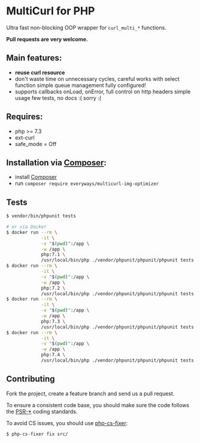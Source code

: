 # MultiCurl for PHP
Ultra fast non-blocking OOP wrapper for `curl_multi_*` functions.

__Pull requests are very welcome.__

## Main features:

* **reuse curl resource**
* don't waste time on unnecessary cycles, careful works with select function simple queue management fully configured!
* supports callbacks onLoad, onError, full control on http headers simple usage few tests, no docs :( sorry :(

## Requires:

* php >= 7.3
* ext-curl
* safe_mode = Off

## Installation via [Composer](https://getcomposer.org):

* install [Composer](https://getcomposer.org)
* run `composer require everyways/multicurl-img-optimizer`

## Tests

```sh
$ vendor/bin/phpunit tests

# or via Docker
$ docker run --rm \
             -it \
             -v "$(pwd)":/app \
             -w /app \
             php:7.1 \
             /usr/local/bin/php ./vendor/phpunit/phpunit/phpunit tests
$ docker run --rm \
             -it \
             -v "$(pwd)":/app \
             -w /app \
             php:7.2 \
             /usr/local/bin/php ./vendor/phpunit/phpunit/phpunit tests
$ docker run --rm \
             -it \
             -v "$(pwd)":/app \
             -w /app \
             php:7.3 \
             /usr/local/bin/php ./vendor/phpunit/phpunit/phpunit tests
$ docker run --rm \
             -it \
             -v "$(pwd)":/app \
             -w /app \
             php:7.4 \
             /usr/local/bin/php ./vendor/phpunit/phpunit/phpunit tests
```

## Contributing

Fork the project, create a feature branch and send us a pull request.

To ensure a consistent code base, you should make sure the code follows
the [PSR-*](http://www.php-fig.org/psr) coding standards.

To avoid CS issues, you should use [php-cs-fixer](http://cs.sensiolabs.org):

```sh
$ php-cs-fixer fix src/
```
